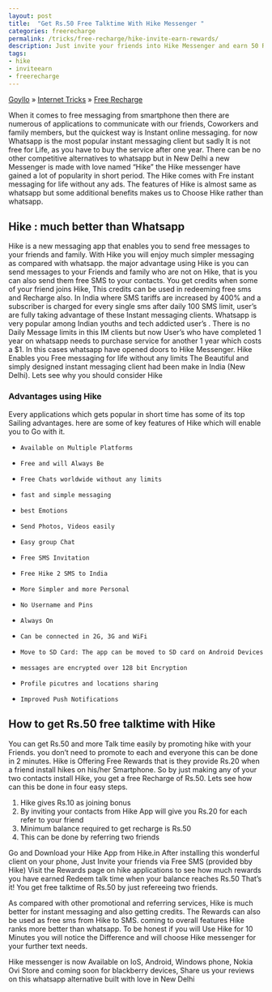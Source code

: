 ```yaml
---
layout: post
title:  "Get Rs.50 Free Talktime With Hike Messenger "
categories: freerecharge
permalink: /tricks/free-recharge/hike-invite-earn-rewards/
description: Just invite your friends into Hike Messenger and earn 50 Rs Free talktime per referral.
tags: 
- hike
- inviteearn
- freerecharge
---
```

<div class="breadcrumb">
<span itemscope='itemscope' itemtype='http://data-vocabulary.org/Breadcrumb'><a href="/" itemprop="url"><span title="Goyllo" itemprop='title'>Goyllo</span></a></span>
<span itemscope='itemscope' itemtype='http://data-vocabulary.org/Breadcrumb'>&#187; <a href="/tricks/" itemprop="url"><span title="Tricks" itemprop='title'>Internet Tricks</span></a></span>
<span itemscope='itemscope' itemtype='http://data-vocabulary.org/Breadcrumb'>&#187; <a href="/tricks/free-recharge/" itemprop="url"><span title="Free Recharge" itemprop='title'>Free Recharge</span></a></span>
</div>


When it comes to free messaging from smartphone then there are numerous of applications to communicate with our friends, Coworkers and family members, but the quickest way is Instant online messaging. for now Whatsapp is the most popular instant messaging client but sadly It is not free for Life, as you have to buy the service after one year. There can be no other competitive alternatives to whatsapp but in New Delhi a new Messenger is made with love named “Hike” the Hike messenger have gained a lot of popularity in short period. The Hike comes with Fre instant messaging for life without any ads. The features of Hike is almost same as whatsapp but some additional benefits makes us to Choose Hike rather than whatsapp.

## Hike : much better than Whatsapp ##

Hike is a new messaging app that enables you to send free messages to your friends and family. With Hike you will enjoy much simpler messaging as compared with whatsapp. the major advantage using Hike is you can send messages to your Friends and family who are not on Hike, that is you can also send them free SMS to  your contacts. You get credits when some of your friend joins Hike, This credits can be used in redeeming free sms and Recharge also.
In India where SMS tariffs are increased by 400% and a subscriber is charged for every single sms after daily 100 SMS limit, user’s are fully taking advantage of these Instant messaging clients. Whatsapp is very popular among Indian youths and tech addicted user’s . There is no Daily Message limits in this IM clients but now User’s who have completed 1 year on whatsapp needs to purchase service for another 1 year which costs a $1. In this cases whatsapp have opened doors to Hike Messenger. Hike Enables you Free messaging for life without any limits  The Beautiful and simply designed instant messaging client had been make in India (New Delhi). Lets see why you should consider Hike

### Advantages using Hike ###
Every applications which gets popular in short time has some of its top Sailing advantages. here are some of key features of Hike which will enable you to Go with it.

-     Available on Multiple Platforms
-     Free and will Always Be
-     Free Chats worldwide without any limits
-     fast and simple messaging
-     best Emotions
-     Send Photos, Videos easily
-     Easy group Chat
-     Free SMS Invitation
-     Free Hike 2 SMS to India
-     More Simpler and more Personal
-     No Username and Pins
-     Always On
-     Can be connected in 2G, 3G and WiFi
-     Move to SD Card: The app can be moved to SD card on Android Devices
-     messages are encrypted over 128 bit Encryption
-     Profile picutres and locations sharing
-     Improved Push Notifications


## How to get Rs.50 free talktime with Hike ##

You can get Rs.50 and more Talk time easily by promoting hike with your Friends. you don’t need to promote to each and everyone this can be done in 2 minutes. Hike is Offering Free Rewards that is they provide Rs.20 when a friend install hikes on his/her Smartphone. So by just making any of your two contacts install Hike, you get a free Recharge of Rs.50. Lets see how can this be done in four easy steps.


1. Hike gives Rs.10 as joining bonus
2. By inviting your contacts from Hike App will give you Rs.20 for each refer to your friend
3. Minimum balance required to get recharge is Rs.50
4. This can be done by referring two friends

Go and Download your Hike App from Hike.in
After installing this wonderful client on your phone, Just Invite your friends via Free SMS (provided bby Hike)
Visit the Rewards page on hike applications to see how much rewards you have earned
Redeem talk time when your balance reaches Rs.50
That’s it! You get free talktime of Rs.50 by just refereeing two friends.

As compared with other promotional and referring services, Hike is much better for instant messaging and also getting credits. The Rewards can also be used as free sms from Hike to SMS. coming to overall features Hike ranks more better than  whatsapp. To be honest if you will Use Hike for 10 Minutes you will notice the Difference and will choose Hike messenger for your further text needs.

Hike messenger is now Available on IoS, Android, Windows phone, Nokia Ovi Store and coming soon for blackberry devices, Share us your reviews on this whatsapp alternative built with love in New Delhi

